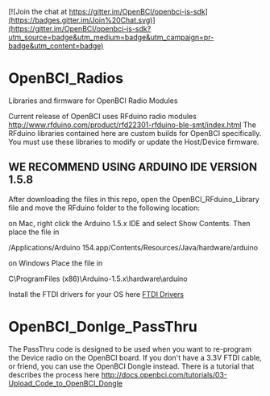 [![Join the chat at https://gitter.im/OpenBCI/openbci-js-sdk](https://badges.gitter.im/Join%20Chat.svg)](https://gitter.im/OpenBCI/openbci-js-sdk?utm_source=badge&utm_medium=badge&utm_campaign=pr-badge&utm_content=badge)
# OpenBCI_Radios
Libraries and firmware for OpenBCI Radio Modules

Current release of OpenBCI uses RFduino radio modules
http://www.rfduino.com/product/rfd22301-rfduino-ble-smt/index.html
The RFduino libraries contained here are custom builds for OpenBCI specifically. You must use these libraries to modify or update the Host/Device firmware.

## WE RECOMMEND USING ARDUINO IDE VERSION 1.5.8

After downloading the files in this repo, open the OpenBCI_RFduino_Library file and move the RFduino folder to the following location:

on Mac, right click the Arduino 1.5.x IDE and select Show Contents.
Then place the file in

/Applications/Arduino 154.app/Contents/Resources/Java/hardware/arduino


on Windows
Place the file in 

C\ProgramFiles (x86)\Arduino-1.5.x\hardware\arduino

Install the FTDI drivers for your OS here [FTDI Drivers](www.ftdichip.com/drivers/vcp.htm)

# OpenBCI_Donlge_PassThru
The PassThru code is designed to be used when you want to re-program the Device radio on the OpenBCI board. If you don't have a 3.3V FTDI cable, or friend, you can use the OpenBCI Dongle instead. 
There is a tutorial that describes the process here
http://docs.openbci.com/tutorials/03-Upload_Code_to_OpenBCI_Dongle
